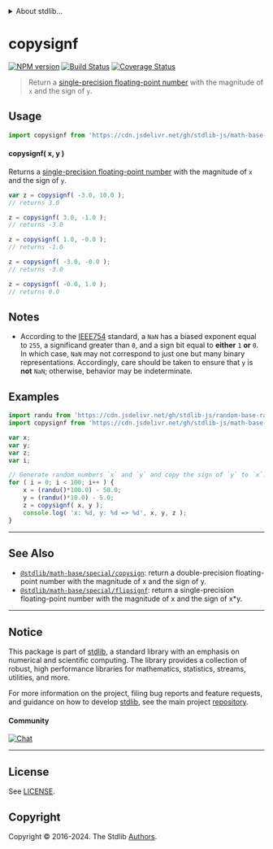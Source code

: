 <!--

@license Apache-2.0

Copyright (c) 2021 The Stdlib Authors.

Licensed under the Apache License, Version 2.0 (the "License");
you may not use this file except in compliance with the License.
You may obtain a copy of the License at

   http://www.apache.org/licenses/LICENSE-2.0

Unless required by applicable law or agreed to in writing, software
distributed under the License is distributed on an "AS IS" BASIS,
WITHOUT WARRANTIES OR CONDITIONS OF ANY KIND, either express or implied.
See the License for the specific language governing permissions and
limitations under the License.

-->


<details>
  <summary>
    About stdlib...
  </summary>
  <p>We believe in a future in which the web is a preferred environment for numerical computation. To help realize this future, we've built stdlib. stdlib is a standard library, with an emphasis on numerical and scientific computation, written in JavaScript (and C) for execution in browsers and in Node.js.</p>
  <p>The library is fully decomposable, being architected in such a way that you can swap out and mix and match APIs and functionality to cater to your exact preferences and use cases.</p>
  <p>When you use stdlib, you can be absolutely certain that you are using the most thorough, rigorous, well-written, studied, documented, tested, measured, and high-quality code out there.</p>
  <p>To join us in bringing numerical computing to the web, get started by checking us out on <a href="https://github.com/stdlib-js/stdlib">GitHub</a>, and please consider <a href="https://opencollective.com/stdlib">financially supporting stdlib</a>. We greatly appreciate your continued support!</p>
</details>

# copysignf

[![NPM version][npm-image]][npm-url] [![Build Status][test-image]][test-url] [![Coverage Status][coverage-image]][coverage-url] <!-- [![dependencies][dependencies-image]][dependencies-url] -->

> Return a [single-precision floating-point number][ieee754] with the magnitude of `x` and the sign of `y`.



<section class="usage">

## Usage

```javascript
import copysignf from 'https://cdn.jsdelivr.net/gh/stdlib-js/math-base-special-copysignf@v0.2.2-deno/mod.js';
```

#### copysignf( x, y )

Returns a [single-precision floating-point number][ieee754] with the magnitude of `x` and the sign of `y`.

```javascript
var z = copysignf( -3.0, 10.0 );
// returns 3.0

z = copysignf( 3.0, -1.0 );
// returns -3.0

z = copysignf( 1.0, -0.0 );
// returns -1.0

z = copysignf( -3.0, -0.0 );
// returns -3.0

z = copysignf( -0.0, 1.0 );
// returns 0.0
```

</section>

<!-- /.usage -->

<section class="notes">

## Notes

-   According to the [IEEE754][ieee754] standard, a `NaN` has a biased exponent equal to `255`, a significand greater than `0`, and a sign bit equal to **either** `1` **or** `0`. In which case, `NaN` may not correspond to just one but many binary representations. Accordingly, care should be taken to ensure that `y` is **not** `NaN`; otherwise, behavior may be indeterminate.

</section>

<!-- /.notes -->

<section class="examples">

## Examples

<!-- eslint no-undef: "error" -->

```javascript
import randu from 'https://cdn.jsdelivr.net/gh/stdlib-js/random-base-randu@deno/mod.js';
import copysignf from 'https://cdn.jsdelivr.net/gh/stdlib-js/math-base-special-copysignf@v0.2.2-deno/mod.js';

var x;
var y;
var z;
var i;

// Generate random numbers `x` and `y` and copy the sign of `y` to `x`...
for ( i = 0; i < 100; i++ ) {
    x = (randu()*100.0) - 50.0;
    y = (randu()*10.0) - 5.0;
    z = copysignf( x, y );
    console.log( 'x: %d, y: %d => %d', x, y, z );
}
```

</section>

<!-- /.examples -->

<!-- C interface documentation. -->



<!-- Section for related `stdlib` packages. Do not manually edit this section, as it is automatically populated. -->

<section class="related">

* * *

## See Also

-   <span class="package-name">[`@stdlib/math-base/special/copysign`][@stdlib/math/base/special/copysign]</span><span class="delimiter">: </span><span class="description">return a double-precision floating-point number with the magnitude of x and the sign of y.</span>
-   <span class="package-name">[`@stdlib/math-base/special/flipsignf`][@stdlib/math/base/special/flipsignf]</span><span class="delimiter">: </span><span class="description">return a single-precision floating-point number with the magnitude of x and the sign of x\*y.</span>

</section>

<!-- /.related -->

<!-- Section for all links. Make sure to keep an empty line after the `section` element and another before the `/section` close. -->


<section class="main-repo" >

* * *

## Notice

This package is part of [stdlib][stdlib], a standard library with an emphasis on numerical and scientific computing. The library provides a collection of robust, high performance libraries for mathematics, statistics, streams, utilities, and more.

For more information on the project, filing bug reports and feature requests, and guidance on how to develop [stdlib][stdlib], see the main project [repository][stdlib].

#### Community

[![Chat][chat-image]][chat-url]

---

## License

See [LICENSE][stdlib-license].


## Copyright

Copyright &copy; 2016-2024. The Stdlib [Authors][stdlib-authors].

</section>

<!-- /.stdlib -->

<!-- Section for all links. Make sure to keep an empty line after the `section` element and another before the `/section` close. -->

<section class="links">

[npm-image]: http://img.shields.io/npm/v/@stdlib/math-base-special-copysignf.svg
[npm-url]: https://npmjs.org/package/@stdlib/math-base-special-copysignf

[test-image]: https://github.com/stdlib-js/math-base-special-copysignf/actions/workflows/test.yml/badge.svg?branch=v0.2.2
[test-url]: https://github.com/stdlib-js/math-base-special-copysignf/actions/workflows/test.yml?query=branch:v0.2.2

[coverage-image]: https://img.shields.io/codecov/c/github/stdlib-js/math-base-special-copysignf/main.svg
[coverage-url]: https://codecov.io/github/stdlib-js/math-base-special-copysignf?branch=main

<!--

[dependencies-image]: https://img.shields.io/david/stdlib-js/math-base-special-copysignf.svg
[dependencies-url]: https://david-dm.org/stdlib-js/math-base-special-copysignf/main

-->

[chat-image]: https://img.shields.io/gitter/room/stdlib-js/stdlib.svg
[chat-url]: https://app.gitter.im/#/room/#stdlib-js_stdlib:gitter.im

[stdlib]: https://github.com/stdlib-js/stdlib

[stdlib-authors]: https://github.com/stdlib-js/stdlib/graphs/contributors

[umd]: https://github.com/umdjs/umd
[es-module]: https://developer.mozilla.org/en-US/docs/Web/JavaScript/Guide/Modules

[deno-url]: https://github.com/stdlib-js/math-base-special-copysignf/tree/deno
[deno-readme]: https://github.com/stdlib-js/math-base-special-copysignf/blob/deno/README.md
[umd-url]: https://github.com/stdlib-js/math-base-special-copysignf/tree/umd
[umd-readme]: https://github.com/stdlib-js/math-base-special-copysignf/blob/umd/README.md
[esm-url]: https://github.com/stdlib-js/math-base-special-copysignf/tree/esm
[esm-readme]: https://github.com/stdlib-js/math-base-special-copysignf/blob/esm/README.md
[branches-url]: https://github.com/stdlib-js/math-base-special-copysignf/blob/main/branches.md

[stdlib-license]: https://raw.githubusercontent.com/stdlib-js/math-base-special-copysignf/main/LICENSE

[ieee754]: https://en.wikipedia.org/wiki/IEEE_754-1985

<!-- <related-links> -->

[@stdlib/math/base/special/copysign]: https://github.com/stdlib-js/math-base-special-copysign/tree/deno

[@stdlib/math/base/special/flipsignf]: https://github.com/stdlib-js/math-base-special-flipsignf/tree/deno

<!-- </related-links> -->

</section>

<!-- /.links -->
